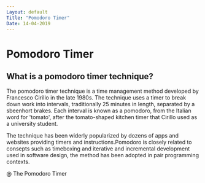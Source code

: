 ```yaml
---
Layout: default
Title: "Pomodoro Timer"
Date: 14-04-2019
---
```


# Pomodoro Timer

## What is a pomodoro timer technique?

The pomodoro timer technique is a time management method developed by Francesco Cirillo in the late 1980s. The technique uses a timer to break down work into intervals, traditionally 25 minutes in length, separated by a sbeenhort brakes. Each interval is known as a pomodoro, from the Italian word for 'tomato', after the tomato-shaped kitchen timer that Cirillo used as a university student.

The technique has been widerly popularized by dozens of apps and websites providing timers and instructions.Pomodoro is closely related to consepts such as timeboxing and iterative and incremental development used in software design, the method has been adopted in pair programming contexts.

@ The Pomodoro Timer